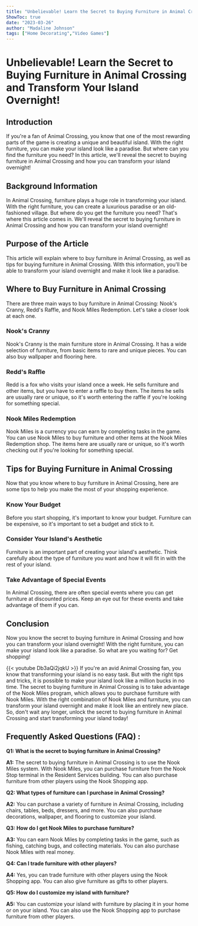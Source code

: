 ```yaml
---
title: "Unbelievable! Learn the Secret to Buying Furniture in Animal Crossing and Transform Your Island Overnight!"
ShowToc: true 
date: "2023-03-26"
author: "Madaline Johnson" 
tags: ["Home Decorating","Video Games"]
---
```

# Unbelievable! Learn the Secret to Buying Furniture in Animal Crossing and Transform Your Island Overnight! 

## Introduction
If you're a fan of Animal Crossing, you know that one of the most rewarding parts of the game is creating a unique and beautiful island. With the right furniture, you can make your island look like a paradise. But where can you find the furniture you need? In this article, we'll reveal the secret to buying furniture in Animal Crossing and how you can transform your island overnight!

## Background Information 
In Animal Crossing, furniture plays a huge role in transforming your island. With the right furniture, you can create a luxurious paradise or an old-fashioned village. But where do you get the furniture you need? That's where this article comes in. We'll reveal the secret to buying furniture in Animal Crossing and how you can transform your island overnight!

## Purpose of the Article
This article will explain where to buy furniture in Animal Crossing, as well as tips for buying furniture in Animal Crossing. With this information, you'll be able to transform your island overnight and make it look like a paradise.

## Where to Buy Furniture in Animal Crossing
There are three main ways to buy furniture in Animal Crossing: Nook's Cranny, Redd's Raffle, and Nook Miles Redemption. Let's take a closer look at each one.

### Nook's Cranny
Nook's Cranny is the main furniture store in Animal Crossing. It has a wide selection of furniture, from basic items to rare and unique pieces. You can also buy wallpaper and flooring here.

### Redd's Raffle
Redd is a fox who visits your island once a week. He sells furniture and other items, but you have to enter a raffle to buy them. The items he sells are usually rare or unique, so it's worth entering the raffle if you're looking for something special.

### Nook Miles Redemption
Nook Miles is a currency you can earn by completing tasks in the game. You can use Nook Miles to buy furniture and other items at the Nook Miles Redemption shop. The items here are usually rare or unique, so it's worth checking out if you're looking for something special.

## Tips for Buying Furniture in Animal Crossing
Now that you know where to buy furniture in Animal Crossing, here are some tips to help you make the most of your shopping experience.

### Know Your Budget
Before you start shopping, it's important to know your budget. Furniture can be expensive, so it's important to set a budget and stick to it.

### Consider Your Island's Aesthetic
Furniture is an important part of creating your island's aesthetic. Think carefully about the type of furniture you want and how it will fit in with the rest of your island.

### Take Advantage of Special Events
In Animal Crossing, there are often special events where you can get furniture at discounted prices. Keep an eye out for these events and take advantage of them if you can.

## Conclusion
Now you know the secret to buying furniture in Animal Crossing and how you can transform your island overnight! With the right furniture, you can make your island look like a paradise. So what are you waiting for? Get shopping!

{{< youtube Db3aQi2jqkU >}} 
If you're an avid Animal Crossing fan, you know that transforming your island is no easy task. But with the right tips and tricks, it is possible to make your island look like a million bucks in no time. The secret to buying furniture in Animal Crossing is to take advantage of the Nook Miles program, which allows you to purchase furniture with Nook Miles. With the right combination of Nook Miles and furniture, you can transform your island overnight and make it look like an entirely new place. So, don't wait any longer, unlock the secret to buying furniture in Animal Crossing and start transforming your island today!

## Frequently Asked Questions (FAQ) :
**Q1: What is the secret to buying furniture in Animal Crossing?**

**A1:** The secret to buying furniture in Animal Crossing is to use the Nook Miles system. With Nook Miles, you can purchase furniture from the Nook Stop terminal in the Resident Services building. You can also purchase furniture from other players using the Nook Shopping app.

**Q2: What types of furniture can I purchase in Animal Crossing?**

**A2:** You can purchase a variety of furniture in Animal Crossing, including chairs, tables, beds, dressers, and more. You can also purchase decorations, wallpaper, and flooring to customize your island.

**Q3: How do I get Nook Miles to purchase furniture?**

**A3:** You can earn Nook Miles by completing tasks in the game, such as fishing, catching bugs, and collecting materials. You can also purchase Nook Miles with real money.

**Q4: Can I trade furniture with other players?**

**A4:** Yes, you can trade furniture with other players using the Nook Shopping app. You can also give furniture as gifts to other players.

**Q5: How do I customize my island with furniture?**

**A5:** You can customize your island with furniture by placing it in your home or on your island. You can also use the Nook Shopping app to purchase furniture from other players.




